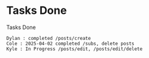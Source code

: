 # Tasks Done

Tasks Done

    Dylan : completed /posts/create
    Cole : 2025-04-02 completed /subs, delete posts
    Kyle : In Progress /posts/edit, /posts/edit/delete
